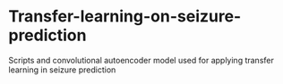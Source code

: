 # Transfer-learning-on-seizure-prediction
Scripts and convolutional autoencoder model used for applying transfer learning in seizure prediction
